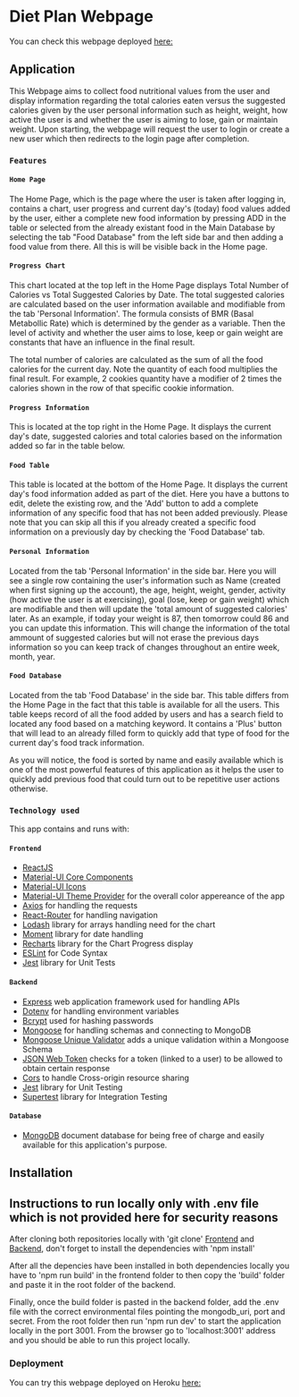 # Diet Plan Webpage

You can check this webpage deployed [here:](https://fathomless-fortress-72861.herokuapp.com)

## Application

This Webpage aims to collect food nutritional values from the user and display information regarding the total calories eaten versus the suggested calories given by the user personal information such as height, weight, how active the user is and whether the user is aiming to lose, gain or maintain weight. Upon starting, the webpage will request the user to login or create a new user which then redirects to the login page after completion.

### `Features`

#### `Home Page`

The Home Page, which is the page where the user is taken after logging in, contains a chart, user progress and current day's (today) food values added by the user, either a complete new food information by pressing ADD in the table or selected from the already existant food in the Main Database by selecting the tab  "Food Database" from the left side bar and then adding a food value from there. All this is will be visible back in the Home page.

#### `Progress Chart`

This chart located at the top left in the Home Page displays Total Number of Calories vs Total Suggested Calories by Date. The total suggested calories are calculated based on the user information available and modifiable from the tab 'Personal Information'. The formula consists of BMR (Basal Metabollic Rate) which is determined by the gender as a variable. Then the level of activity and whether the user aims to lose, keep or gain weight are constants that have an influence in the final result.

The total number of calories are calculated as the sum of all the food calories for the current day. Note the quantity of each food multiplies the final result. For example, 2 cookies quantity have a modifier of 2 times the calories shown in the row of that specific cookie information.

#### `Progress Information`

This is located at the top right in the Home Page. It displays the current day's date, suggested calories and total calories based on the information added so far in the table below.

#### `Food Table`

This table is located at the bottom of the Home Page. It displays the current day's food information added as part of the diet. Here you have a buttons to edit, delete the existing row, and the 'Add' button to add a complete information of any specific food that has not been added previously. Please note that you can skip all this if you already created a specific food information on a previously day by checking the 'Food Database' tab.

#### `Personal Information`

Located from the tab 'Personal Information' in the side bar. Here you will see a single row containing the user's information such as Name (created when first signing up the account), the age, height, weight, gender, activity (how active the user is at exercising), goal (lose, keep or gain weight) which are modifiable and then will update the 'total amount of suggested calories' later.
As an example, if today your weight is 87, then tomorrow could 86 and you can update this information. This will change the information of the total ammount of suggested calories but will not erase the previous days information so you can keep track of changes throughout an entire week, month, year.

#### `Food Database`

Located from the tab 'Food Database' in the side bar. This table differs from the Home Page in the fact that this table is available for all the users. This table keeps record of all the food added by users and has a search field to located any food based on a matching keyword. It contains a 'Plus' button that will lead to an already filled form to quickly add that type of food for the current day's food track information.

As you will notice, the food is sorted by name and easily available which is one of the most powerful features of this application as it helps the user to quickly add previous food that could turn out to be repetitive user actions otherwise.

### `Technology used`

This app contains and runs with:
#### `Frontend`
* [ReactJS](https://reactjs.org/)
* [Material-UI Core Components](https://material-ui.com/) 
* [Material-UI Icons](https://material-ui.com/components/icons/)
* [Material-UI Theme Provider](https://material-ui.com/customization/theming/) for the overall color appereance of the app
* [Axios](https://github.com/axios/axios) for handling the requests
* [React-Router](https://reactrouter.com/) for handling navigation
* [Lodash](https://lodash.com/) library for arrays handling need for the chart
* [Moment](https://momentjs.com/) library for date handling
* [Recharts](https://recharts.org/en-US/) library for the Chart Progress display 
* [ESLint](https://eslint.org/) for Code Syntax
* [Jest](https://jestjs.io/) library for Unit Tests

#### `Backend`
* [Express](https://expressjs.com/) web application framework used for handling APIs
* [Dotenv](https://www.npmjs.com/package/dotenv) for handling environment variables
* [Bcrypt](https://www.npmjs.com/package/bcrypt) used for hashing passwords
* [Mongoose](https://mongoosejs.com/) for handling schemas and connecting to MongoDB 
* [Mongoose Unique Validator](https://www.npmjs.com/package/mongoose-unique-validator) adds a unique validation within a Mongoose Schema
* [JSON Web Token](https://www.npmjs.com/package/jsonwebtoken) checks for a token (linked to a user) to be allowed to obtain certain response
* [Cors](https://www.npmjs.com/package/cors) to handle Cross-origin resource sharing
* [Jest](https://jestjs.io/) library for Unit Testing 
* [Supertest](https://www.npmjs.com/package/supertest) library for Integration Testing

#### `Database`
* [MongoDB](https://www.mongodb.com/cloud/atlas) document database for being free of charge and easily available for this application's purpose.

## Installation

## Instructions to run locally only with .env file which is not provided here for security reasons

After cloning both repositories locally with 'git clone' [Frontend](https://github.com/tonyastro77/diet-plan-frontend) and [Backend](https://github.com/tonyastro77/diet-plan-backend), don't forget to install the dependencies with 'npm install'

After all the depencies have been installed in both dependencies locally you have to 'npm run build' in the frontend folder to then copy the 'build' folder and paste it in the root folder of the backend.

Finally, once the build folder is pasted in the backend folder, add the .env file with the correct environmental files pointing the mongodb_uri, port and secret. From the root folder then run 'npm run dev' to start the application locally in the port 3001.
From the browser go to 'localhost:3001' address and you should be able to run this project locally.

### Deployment

You can try this webpage deployed on Heroku [here:](https://fathomless-fortress-72861.herokuapp.com)

